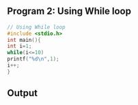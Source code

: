 ## Program 2: Using While loop

```c
// Using While loop 
#include <stdio.h>
int main(){
int i=1;
while(i<=10)
printf("%d\n",1);
i++;
}
```

## Output

